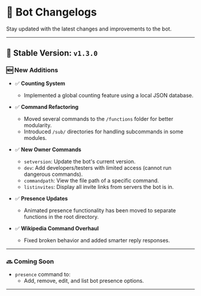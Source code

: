 # 📢 Bot Changelogs

Stay updated with the latest changes and improvements to the bot.

---

## 🚀 Stable Version: `v1.3.0`

### 🆕 New Additions

- ✅ **Counting System**  
  - Implemented a global counting feature using a local JSON database.

- ✅ **Command Refactoring**  
  - Moved several commands to the `/functions` folder for better modularity.  
  - Introduced `/sub/` directories for handling subcommands in some modules.

- ✅ **New Owner Commands**  
  - `setversion`: Update the bot's current version.
  - `dev`: Add developers/testers with limited access (cannot run dangerous commands).
  - `commandpath`: View the file path of a specific command.
  - `listinvites`: Display all invite links from servers the bot is in.

- ✅ **Presence Updates**  
  - Animated presence functionality has been moved to separate functions in the root directory.

- ✅ **Wikipedia Command Overhaul**  
  - Fixed broken behavior and added smarter reply responses.

---

### 🔜 Coming Soon

- `presence` command to:
  - Add, remove, edit, and list bot presence options.

---